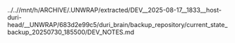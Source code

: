 ../..//mnt/h/ARCHIVE/.UNWRAP/extracted/DEV__2025-08-17__1833__host-duri-head/__UNWRAP/683d2e99c5/duri_brain/backup_repository/current_state_backup_20250730_185500/DEV_NOTES.md